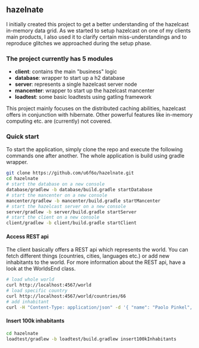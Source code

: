 ## hazelnate

I initially created this project to get a better understanding of the hazelcast in-memory data grid. As we started to setup hazelcast on one of my clients main products, I also used it to clarify certain miss-understandings and to reproduce glitches we approached during the setup phase. 

### The project currently has 5 modules
* **client**: contains the main "business" logic
* **database**: wrapper to start up a h2 database 
* **server**: represents a single hazelcast server node
* **mancenter**: wrapper to start up the hazelcast mancenter    
* **loadtest**: some basic loadtests using gatling framework

This project mainly focuses on the distributed caching abilities, hazelcast offers in conjunction with hibernate. Other powerful features like in-memory computing etc. are (currently) not covered. 

### Quick start
To start the application, simply clone the repo and execute the following commands one after another. The whole application is build using gradle wrapper. 

```zsh
git clone https://github.com/u6f6o/hazelnate.git 
cd hazelnate
# start the database on a new console 
database/gradlew -b database/build.gradle startDatabase
# start the mancenter on a new console
mancenter/gradlew -b mancenter/build.gradle startMancenter
# start the hazelcast server on a new console
server/gradlew -b server/build.gradle startServer
# start the client on a new console
client/gradlew -b client/build.gradle startClient

```

#### Access REST api 
The client basically offers a REST api which represents the world. You can fetch different things (countries, cities, languages etc.) or add new inhabitants to the world. For more information about the REST api, have a look at the WorldsEnd class. 

```zsh
# load whole world 
curl http://localhost:4567/world
# load specific country 
curl http://localhost:4567/world/countries/66
# add inhabitant
curl -H "Content-Type: application/json" -d '{ "name": "Paolo Pinkel", "age": "34", "hometown": { "id": "13" }, "homeland": { "id": "14" }, "languages": [ { "id": "20" }]}' http://localhost:4567/world/inhabitants
```

#### Insert 100k inhabitants
```zsh
cd hazelnate 
loadtest/gradlew -b loadtest/build.gradlew insert100kInhabitants
```

